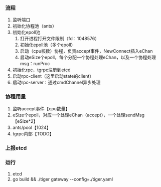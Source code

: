 ### 流程
1. 监听端口
2. 初始化协程池（ants）
3. 初始化epoll池
   1. 打开进程打开文件限制（fd：1048576）
   2. 初始化epoll池（多个epoll）
   3. 启动（cpu核数）协程，负责accept事件，NewConnect插入eChan
   4. 启动eSize个epoll，每个分配一个协程处理eChan，以及一个协程处理msg：runProc
4. 初始化rpc，tgrpc注册到etcd
5. 启动rpc-client（这里启动state的client）
6. 启动rpc-server：通过cmdChannel异步处理

### 协程用量
1. 监听accept事件【cpu数量】
2. eSize个epoll，对应一个处理eChan（accept），一个处理sendMsg【eSize*2】
3. ants/pool【1024】
4. tgrpc内部【TODO】

### 上报etcd

### 运行
1. etcd
1. go build && ./tiger gateway --config=./tiger.yaml
